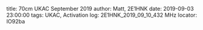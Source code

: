 title: 70cm UKAC September 2019
author: Matt, 2E1HNK
date: 2019-09-03 23:00:00
tags: UKAC, Activation
log: 2E1HNK_2019_09_10_432 MHz
locator: IO92ba
